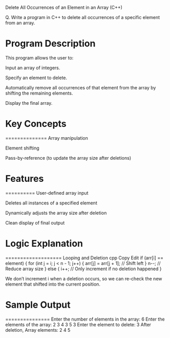 Delete All Occurrences of an Element in an Array (C++)

Q. Write a program in C++ to delete all occurrences of a specific element from an array.



Program Description
===================
This program allows the user to:

Input an array of integers.

Specify an element to delete.

Automatically remove all occurrences of that element from the array by shifting the remaining elements.

Display the final array.



# Key Concepts
==============
Array manipulation

Element shifting

Pass-by-reference (to update the array size after deletions)



# Features
==========
User-defined array input

Deletes all instances of a specified element

Dynamically adjusts the array size after deletion

Clean display of final output



# Logic Explanation
===================
Looping and Deletion
cpp
Copy
Edit
if (arr[i] == element) {
    for (int j = i; j < n - 1; j++) {
        arr[j] = arr[j + 1];  // Shift left
    }
    n--;  // Reduce array size
} else {
    i++;  // Only increment if no deletion happened
}

We don’t increment i when a deletion occurs, so we can re-check the new element that shifted into the current position.



# Sample Output
===============
Enter the number of elements in the array: 6
Enter the elements of the array: 2 3 4 3 5 3
Enter the element to delete: 3
After deletion, Array elements: 2 4 5

